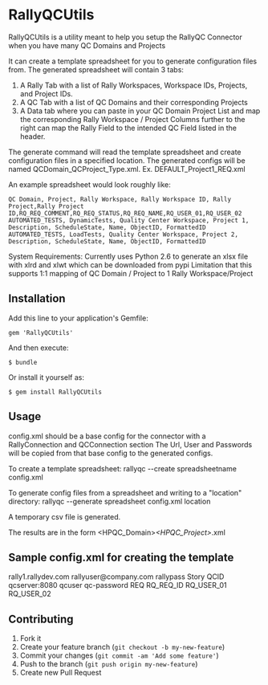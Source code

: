 # RallyQCUtils

RallyQCUtils is a utility meant to help you setup the RallyQC Connector when you have many QC Domains and Projects

It can create a template spreadsheet for you to generate configuration files from.
The generated spreadsheet will contain 3 tabs:

1.  A Rally Tab with a list of Rally Workspaces, Workspace IDs, Projects, and Project IDs.
2.  A QC Tab with a list of QC Domains and their corresponding Projects
3.  A Data tab where you can paste in your QC Domain Project List and map the corresponding Rally Workspace / Project
    Columns further to the right can map the Rally Field to the intended QC Field listed in the header.

The generate command will read the template spreadsheet and create configuration files in a specified location.
The generated configs will be named QCDomain_QCProject_Type.xml.  Ex.  DEFAULT_Project1_REQ.xml

An example spreadsheet would look roughly like:

    QC Domain, Project, Rally Workspace, Rally Workspace ID, Rally Project,Rally Project ID,RQ_REQ_COMMENT,RQ_REQ_STATUS,RQ_REQ_NAME,RQ_USER_01,RQ_USER_02
    AUTOMATED_TESTS, DynamicTests, Quality Center Workspace, Project 1, Description, ScheduleState, Name, ObjectID, FormattedID
    AUTOMATED_TESTS, LoadTests, Quality Center Workspace, Project 2, Description, ScheduleState, Name, ObjectID, FormattedID


System Requirements:
Currently uses Python 2.6 to generate an xlsx file with xlrd and xlwt which can be downloaded from pypi
Limitation that this supports 1:1 mapping of QC Domain / Project to 1 Rally Workspace/Project

## Installation

Add this line to your application's Gemfile:

    gem 'RallyQCUtils'

And then execute:

    $ bundle

Or install it yourself as:

    $ gem install RallyQCUtils


## Usage

config.xml should be a base config for the connector with a RallyConnection and QCConnection section
The Url, User and Passwords will be copied from that base config to the generated configs.

To create a template spreadsheet:
rallyqc --create spreadsheetname config.xml

To generate config files from a spreadsheet and writing to a "location" directory:
rallyqc --generate spreadsheet config.xml location

A temporary csv file is generated.

The results are in the form <HPQC_Domain>_<HPQC_Project>_<ArtifactType>.xml

## Sample config.xml for creating the template

<?xml version="1.0"?>
<Config>
  <RallyConnection>
    <Url>rally1.rallydev.com</Url>
    <User>rallyuser@company.com</User>
    <Password>rallypass</Password>
    <ArtifactType>Story</ArtifactType>
    <ExternalIDField>QCID</ExternalIDField>
  </RallyConnection>

  <QCConnection>
    <Url>qcserver:8080</Url>
    <User>qcuser</User>
    <Password>qc-password</Password>
    <ArtifactType>REQ</ArtifactType>
    <IDField>RQ_REQ_ID</IDField>
    <ExternalIDField>RQ_USER_01</ExternalIDField>
    <ExternalEndUserIDField>RQ_USER_02</ExternalEndUserIDField>
  </QCConnection>
</Config>


## Contributing

1. Fork it
2. Create your feature branch (`git checkout -b my-new-feature`)
3. Commit your changes (`git commit -am 'Add some feature'`)
4. Push to the branch (`git push origin my-new-feature`)
5. Create new Pull Request
